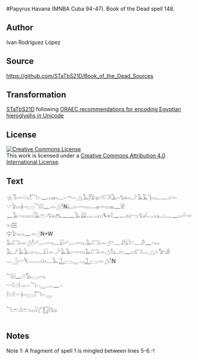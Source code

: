 #Papyrus Havana (MNBA Cuba 94-47). Book of the Dead spell 148.

## Author 

Ivan Rodríguez López

## Source 

https://github.com/STaTbS21D/Book_of_the_Dead_Sources

## Transformation 

[STaTbS21D](https://statbs21d.github.io/) following [ORAEC recommendations for encoding Egyptian hieroglyphs in Unicode](https://github.com/oraec/recommendations-encoding-hieroglyphs)

## License 

<a rel="license" href="http://creativecommons.org/licenses/by/4.0/"><img alt="Creative Commons License" style="border-width:0" src="https://i.creativecommons.org/l/by/4.0/88x31.png" /></a><br />This work is licensed under a <a rel="license" href="http://creativecommons.org/licenses/by/4.0/">Creative Commons Attribution 4.0 International License</a>.

## Text 

<hiero><rubrum>𓇼𓀢𓏛𓇳𓏤𓀭</rubrum>𓆓𓏏𓈖𓏥𓐍𓆑𓏏𓄭𓏏𓂻𓅓𓋴𓅱𓐍𓎺𓉐𓇋𓄿𓏏𓃽𓏥𓌳𓄿𓄿𓊹𓏥𓉻𓂝𓏛<br>
𓎟𓅱𓏥𓋀𓏏𓈉𓆓𓌃𓇋𓈖𓁹𓊨𓀭N𓂞𓏏𓏛𓏥𓂋𓐍𓏛𓏥𓐍𓈖𓀀<br>
𓈖𓄿𓏏𓏭𓏭𓏥𓇋𓄿𓂧𓃽𓃹𓈖𓈖𓅓𓇏𓈅𓏤𓂋𓏤𓏥𓆰𓊖𓎛𓈖𓂝𓂓𓂸𓃒𓇋𓂋𓏭𓂞𓊃𓈖𓏥𓏐𓏒𓏥𓈗<br>
𓊡𓅱𓏭𓏥𓈖𓁹𓊨N+W<br>
𓅓𓉐𓏤𓁹𓊨𓀭𓄔𓐛𓏛𓆑𓏇𓇋𓄔𓐛𓏛𓏥𓅓𓉐𓏤𓁹𓊨𓈞𓊃𓀔𓏇𓇋𓈞𓊃𓀔𓈖𓏏𓏥<br>
𓅓𓌳𓄿𓄿𓁹𓆑𓏇𓇋𓁹𓌳𓄿𓄿𓏏𓏛𓏥𓅓𓉐𓏤𓁹𓊨𓀭𓂞𓏏𓈖𓏥𓉐𓂋𓂻𓊸𓅡𓏤𓀀<br>
𓂋𓃀𓏤𓎟𓌸𓂋𓂋𓂓𓆑𓅓𓊻𓈉𓇾𓈅𓏤𓊻𓈉𓁹𓊨𓀭N<br>
<br>
𓆓𓌃𓇋𓈖𓇳𓅃𓈀𓏏𓏭<br>
𓎟𓎛𓇳𓎛𓁹𓏏𓆓𓏏𓇾𓂋𓈖𓏏<br>
𓎛𓇳𓎛𓎟𓋀𓏏𓈉𓋾𓆓𓏏𓇾<br>
<br>
𓆓𓂧𓌃𓂧𓏥𓇋𓋔𓊹𓉗𓇋𓃽<br>
<br>
</hiero>

## Notes 

Note  1: A fragment of spell 1 is mingled between lines 5-6.-!